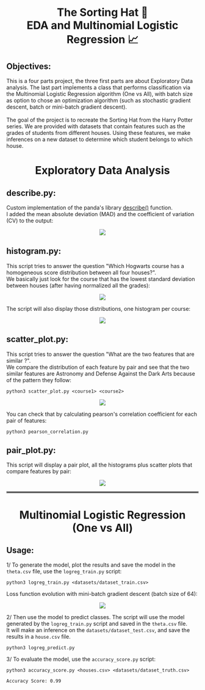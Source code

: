 <div align="center">
  <center><h1>The Sorting Hat 🎩<br> EDA and Multinomial Logistic Regression 📈</h1></center>
  </div>

## Objectives:
This is a four parts project, the three first parts are about Exploratory Data analysis. The last part implements a class that performs classification via the Multinomial Logistic Regression algorithm (One vs All), with batch size as option to chose an optimization algorithm (such as stochastic gradient descent, batch or mini-batch gradient descent).
<br><br>
The goal of the project is to recreate the Sorting Hat from the Harry Potter series. We are provided with datasets that contain features such as the grades of students from different houses. Using these features, we make inferences on a new dataset to determine which student belongs to which house.


<div align="center">
  <center><h1>Exploratory Data Analysis</h1></center>
 </div>
 
## describe.py:

Custom implementation of the panda's library [describe()](https://pandas.pydata.org/docs/reference/api/pandas.DataFrame.describe.html) function.
<br>
I added the mean absolute deviation (MAD) and the coefficient of variation (CV) to the output:

<p align="center">
<img src="https://user-images.githubusercontent.com/91064070/238584138-4a9e1a82-85a6-4435-b7d0-d7e8f8988a76.png"/>
</p>

## histogram.py:

This script tries to answer the question "Which Hogwarts course has a homogeneous score distribution between all four houses?".
<br>
We basically just look for the course that has the lowest standard deviation between houses (after having normalized all the grades):

<p align="center">
<img src="https://user-images.githubusercontent.com/91064070/238587039-2a6ade9c-c2cf-4863-b507-c67bc315eab3.png"/>
</p>

The script will also display those distributions, one histogram per course:

<p align="center">
<img src="https://user-images.githubusercontent.com/91064070/238592295-baafd09d-7f32-406b-861b-d229f59d5960.png"/>
</p>

## scatter_plot.py:

This script tries to answer the question "What are the two features that are similar ?".
<br>
We compare the distribution of each feature by pair and see that the two similar features are Astronomy and Defense Against the Dark Arts because of the pattern they follow:
```shell
python3 scatter_plot.py <course1> <course2>
```

<p align="center">
<img src="https://user-images.githubusercontent.com/91064070/238655572-3f0897b1-9c7c-4bee-8f75-d91cf2512963.png"/>
</p>

You can check that by calculating pearson's correlation coefficient for each pair of features:

```shell
python3 pearson_correlation.py
```

## pair_plot.py:

This script will display a pair plot, all the histograms plus scatter plots that compare features by pair:

<p align="center">
<img src="https://user-images.githubusercontent.com/91064070/238642278-c9f22ca8-8915-4d5c-8241-f9bf32e4d4e1.png"/>
</p>

<div align="center">
  <hr style="border:2px solid gray">
  <center><h1>Multinomial Logistic Regression (One vs All)</h1></center>
 </div>

## Usage:

<!--![image](https://user-images.githubusercontent.com/91064070/217234438-dbcb4473-bef4-44d6-8efb-eee9a3378c30.png)-->

1/ To generate the model, plot the results and save the model in the ```theta.csv``` file, use the ```logreg_train.py``` script:

```shell
python3 logreg_train.py <datasets/dataset_train.csv>
```

Loss function evolution with mini-batch gradient descent (batch size of 64):
<p align="center">
<img src="https://user-images.githubusercontent.com/91064070/238607684-ff579ad5-a44a-4ef5-a409-695a46a2ee68.png"/>
</p>

2/ Then use the model to predict classes. The script will use the model generated by the ```logreg_train.py``` script and saved in the ```theta.csv``` file.
<br>
It will make an inference on the ```datasets/dataset_test.csv```, and save the results in a ```house.csv``` file.

```shell
python3 logreg_predict.py
```
3/ To evaluate the model, use the ```accuracy_score.py``` script:

```shell
python3 accuracy_score.py <houses.csv> <datasets/dataset_truth.csv>
```

```Accuracy Score: 0.99```